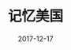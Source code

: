 ---
layout: post
title: 记忆美国
date: 2017-12-17
excerpt: "4月美国行所见所想..."
post: true
tags:
- Life
comments: true
---
